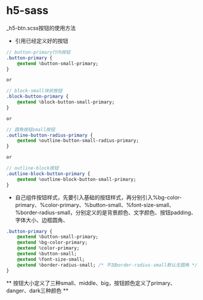 # h5-sass

_h5-btn.scss按钮的使用方法

* 引用已经定义好的按钮

``` sass
// button-primary行内按钮
.button-primary {
	@extend %button-small-primary;
}

or

// block-small块状按钮
.block-button-primary {
	@extend %block-button-small-primary;
}

or

// 圆角按钮small按钮
.outline-button-radius-primary {
	@extend %outline-button-small-radius-primary;
}

or

// outline-block按钮
.outline-block-button-primary {
	@extend %outline-block-button-small-primary;
}
```

* 自己组件按钮样式，先要引入基础的按钮样式，再分别引入%bg-color-primary、%color-primary、%button-small、%font-size-small、%border-radius-small，分别定义的是背景颜色、文字颜色、按钮padding、字体大小、边框圆角、

``` sass
.button-primary {
	@extend %button-small-primary;
	@extend %bg-color-primary;
	@extend %color-primary;
	@extend %button-small;
	@extend %font-size-small;
	@extend %border-radius-small; /* 不加border-radius-small默认无圆角 */
}
```

** 按钮大小定义了三种small、middle、big，按钮颜色定义了primary、danger、dark三种颜色 **
